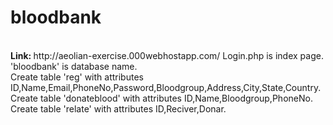 # bloodbank
<br>
<b> Link: </b> http://aeolian-exercise.000webhostapp.com/
Login.php is index page.
<br />
'bloodbank' is database name.
<br />
Create table 'reg' with attributes ID,Name,Email,PhoneNo,Password,Bloodgroup,Address,City,State,Country.
<br />
Create table 'donateblood' with attributes ID,Name,Bloodgroup,PhoneNo.
<br />
Create table 'relate' with attributes ID,Reciver,Donar.
